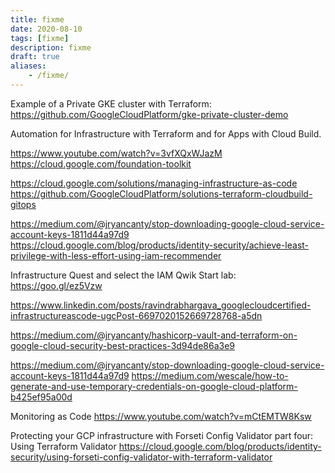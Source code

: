 ```yaml
---
title: fixme
date: 2020-08-10
tags: [fixme]
description: fixme
draft: true
aliases:
    - /fixme/
---
```

Example of a Private GKE cluster with Terraform:
https://github.com/GoogleCloudPlatform/gke-private-cluster-demo

Automation for Infrastructure with Terraform and for Apps with Cloud Build.

https://www.youtube.com/watch?v=3vfXQxWJazM
https://cloud.google.com/foundation-toolkit

https://cloud.google.com/solutions/managing-infrastructure-as-code
https://github.com/GoogleCloudPlatform/solutions-terraform-cloudbuild-gitops


https://medium.com/@jryancanty/stop-downloading-google-cloud-service-account-keys-1811d44a97d9
https://cloud.google.com/blog/products/identity-security/achieve-least-privilege-with-less-effort-using-iam-recommender

Infrastructure Quest and select the IAM Qwik Start lab: https://goo.gl/ez5Vzw

https://www.linkedin.com/posts/ravindrabhargava_googlecloudcertified-infrastructureascode-ugcPost-6697020152669728768-a5dn

https://medium.com/@jryancanty/hashicorp-vault-and-terraform-on-google-cloud-security-best-practices-3d94de86a3e9

https://medium.com/@jryancanty/stop-downloading-google-cloud-service-account-keys-1811d44a97d9
https://medium.com/wescale/how-to-generate-and-use-temporary-credentials-on-google-cloud-platform-b425ef95a00d

Monitoring as Code
https://www.youtube.com/watch?v=mCtEMTW8Ksw

Protecting your GCP infrastructure with Forseti Config Validator part four: Using Terraform Validator
https://cloud.google.com/blog/products/identity-security/using-forseti-config-validator-with-terraform-validator
